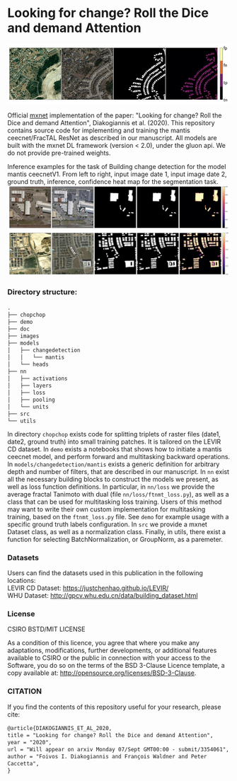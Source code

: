 # Looking for change? Roll the Dice and demand Attention
![mantis](images/img_3.png)

Official [mxnet](https://mxnet.incubator.apache.org/) implementation of the paper: "Looking for change? Roll the Dice and demand Attention", Diakogiannis et al. (2020). This repository contains source code for implementing and training the mantis ceecnet/FracTAL ResNet as described in our manuscript. All models are built with the mxnet DL framework (version < 2.0), under the gluon api. We do not provide pre-trained weights. 

Inference examples for the task of Building change detection for the model mantis ceecnetV1. From left to right, input image date 1, input image date 2, ground truth, inference, confidence heat map for the segmentation task. 
![mantis](images/img_1.png)
![mantis](images/img_2.png)


### Directory structure: 

```
.
├── chopchop
├── demo
├── doc
├── images
├── models
│   ├── changedetection
│   │   └── mantis
│   └── heads
├── nn
│   ├── activations
│   ├── layers
│   ├── loss
│   ├── pooling
│   └── units
├── src
└── utils
```

In directory ```chopchop``` exists code for splitting triplets of raster files (date1, date2, ground truth) into small training patches. It is tailored on the LEVIR CD dataset. In  ```demo``` exists a notebooks that shows how to initiate a mantis ceecnet model, and perform forward and multitasking backward operations. In ```models/changedetection/mantis``` exists a generic definition for arbitrary depth and number of filters, that are described in our manuscript. In ```nn``` exist all the necessary building blocks to construct the models we present, as well as loss function definitions. In particular, in ```nn/loss``` we provide the average fractal Tanimoto with dual (file ```nn/loss/ftnmt_loss.py```), as well as a class that can be used for multitasking loss training. Users of this method may want to write their own custom implementation for multitasking training, based on the ```ftnmt_loss.py``` file. See ```demo``` for example usage with a specific ground truth labels configuration. In ```src``` we provide a mxnet Dataset class, as well as a normalization class. Finally, in utils, there exist a function for selecting BatchNormalization, or GroupNorm, as a paremeter. 

### Datasets 
Users can find the datasets used in this publication in the following locations:  
LEVIR CD Dataset: https://justchenhao.github.io/LEVIR/  
WHU Dataset: http://gpcv.whu.edu.cn/data/building_dataset.html  


### License
CSIRO BSTD/MIT LICENSE

As a condition of this licence, you agree that where you make any adaptations, modifications, further developments, 
or additional features available to CSIRO or the public in connection with your access to the Software, you do so on the terms of the BSD 3-Clause Licence template, a copy available at: http://opensource.org/licenses/BSD-3-Clause.



### CITATION
If you find the contents of this repository useful for your research, please cite:
```
@article{DIAKOGIANNIS_ET_AL_2020,
title = "Looking for change? Roll the Dice and demand Attention",
year = "2020",
url = "Will appear on arxiv Monday 07/Sept GMT00:00 - submit/3354061",
author = "Foivos I. Diakogiannis and François Waldner and Peter Caccetta",
}
```
